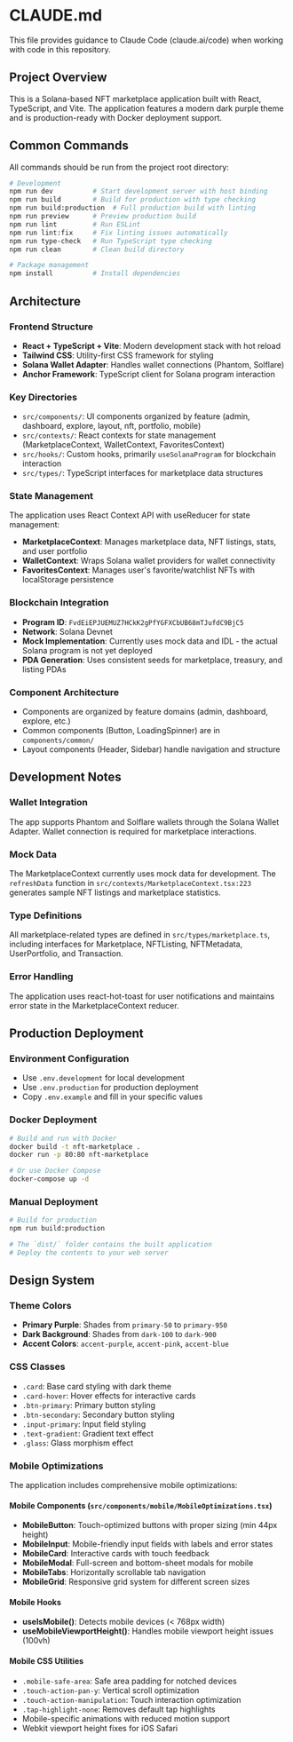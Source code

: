 # CLAUDE.md

This file provides guidance to Claude Code (claude.ai/code) when working with code in this repository.

## Project Overview

This is a Solana-based NFT marketplace application built with React, TypeScript, and Vite. The application features a modern dark purple theme and is production-ready with Docker deployment support.

## Common Commands

All commands should be run from the project root directory:

```bash
# Development
npm run dev          # Start development server with host binding
npm run build        # Build for production with type checking
npm run build:production  # Full production build with linting
npm run preview      # Preview production build
npm run lint         # Run ESLint
npm run lint:fix     # Fix linting issues automatically
npm run type-check   # Run TypeScript type checking
npm run clean        # Clean build directory

# Package management
npm install          # Install dependencies
```

## Architecture

### Frontend Structure
- **React + TypeScript + Vite**: Modern development stack with hot reload
- **Tailwind CSS**: Utility-first CSS framework for styling
- **Solana Wallet Adapter**: Handles wallet connections (Phantom, Solflare)
- **Anchor Framework**: TypeScript client for Solana program interaction

### Key Directories
- `src/components/`: UI components organized by feature (admin, dashboard, explore, layout, nft, portfolio, mobile)
- `src/contexts/`: React contexts for state management (MarketplaceContext, WalletContext, FavoritesContext)
- `src/hooks/`: Custom hooks, primarily `useSolanaProgram` for blockchain interaction
- `src/types/`: TypeScript interfaces for marketplace data structures

### State Management
The application uses React Context API with useReducer for state management:
- **MarketplaceContext**: Manages marketplace data, NFT listings, stats, and user portfolio
- **WalletContext**: Wraps Solana wallet providers for wallet connectivity
- **FavoritesContext**: Manages user's favorite/watchlist NFTs with localStorage persistence

### Blockchain Integration
- **Program ID**: `FvdEiEPJUEMUZ7HCkK2gPfYGFXCbUB68mTJufdC9BjC5`
- **Network**: Solana Devnet
- **Mock Implementation**: Currently uses mock data and IDL - the actual Solana program is not yet deployed
- **PDA Generation**: Uses consistent seeds for marketplace, treasury, and listing PDAs

### Component Architecture
- Components are organized by feature domains (admin, dashboard, explore, etc.)
- Common components (Button, LoadingSpinner) are in `components/common/`
- Layout components (Header, Sidebar) handle navigation and structure

## Development Notes

### Wallet Integration
The app supports Phantom and Solflare wallets through the Solana Wallet Adapter. Wallet connection is required for marketplace interactions.

### Mock Data
The MarketplaceContext currently uses mock data for development. The `refreshData` function in `src/contexts/MarketplaceContext.tsx:223` generates sample NFT listings and marketplace statistics.

### Type Definitions
All marketplace-related types are defined in `src/types/marketplace.ts`, including interfaces for Marketplace, NFTListing, NFTMetadata, UserPortfolio, and Transaction.

### Error Handling
The application uses react-hot-toast for user notifications and maintains error state in the MarketplaceContext reducer.

## Production Deployment

### Environment Configuration
- Use `.env.development` for local development
- Use `.env.production` for production deployment
- Copy `.env.example` and fill in your specific values

### Docker Deployment
```bash
# Build and run with Docker
docker build -t nft-marketplace .
docker run -p 80:80 nft-marketplace

# Or use Docker Compose
docker-compose up -d
```

### Manual Deployment
```bash
# Build for production
npm run build:production

# The `dist/` folder contains the built application
# Deploy the contents to your web server
```

## Design System

### Theme Colors
- **Primary Purple**: Shades from `primary-50` to `primary-950`
- **Dark Background**: Shades from `dark-100` to `dark-900`  
- **Accent Colors**: `accent-purple`, `accent-pink`, `accent-blue`

### CSS Classes
- `.card`: Base card styling with dark theme
- `.card-hover`: Hover effects for interactive cards
- `.btn-primary`: Primary button styling
- `.btn-secondary`: Secondary button styling
- `.input-primary`: Input field styling
- `.text-gradient`: Gradient text effect
- `.glass`: Glass morphism effect

### Mobile Optimizations
The application includes comprehensive mobile optimizations:

#### Mobile Components (`src/components/mobile/MobileOptimizations.tsx`)
- **MobileButton**: Touch-optimized buttons with proper sizing (min 44px height)
- **MobileInput**: Mobile-friendly input fields with labels and error states
- **MobileCard**: Interactive cards with touch feedback
- **MobileModal**: Full-screen and bottom-sheet modals for mobile
- **MobileTabs**: Horizontally scrollable tab navigation
- **MobileGrid**: Responsive grid system for different screen sizes

#### Mobile Hooks
- **useIsMobile()**: Detects mobile devices (< 768px width)
- **useMobileViewportHeight()**: Handles mobile viewport height issues (100vh)

#### Mobile CSS Utilities
- `.mobile-safe-area`: Safe area padding for notched devices
- `.touch-action-pan-y`: Vertical scroll optimization
- `.touch-action-manipulation`: Touch interaction optimization  
- `.tap-highlight-none`: Removes default tap highlights
- Mobile-specific animations with reduced motion support
- Webkit viewport height fixes for iOS Safari